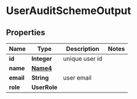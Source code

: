

# UserAuditSchemeOutput


## Properties

| Name | Type | Description | Notes |
|------------ | ------------- | ------------- | -------------|
|**id** | **Integer** | unique user id |  |
|**name** | [**Name4**](Name4.md) |  |  |
|**email** | **String** | user email |  |
|**role** | **UserRole** |  |  |



